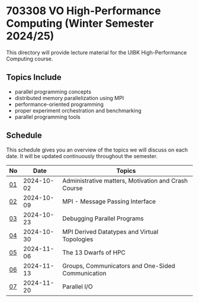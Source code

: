 # 703308 VO High-Performance Computing (Winter Semester 2024/25)

This directory will provide lecture material for the UIBK High-Performance Computing course.

## Topics Include

- parallel programming concepts
- distributed memory parallelization using MPI
- performance-oriented programming
- proper experiment orchestration and benchmarking
- parallel programming tools

## Schedule

This schedule gives you an overview of the topics we will discuss on each date.
It will be updated continuously throughout the semester.

| No                                       | Date       | Topics                                              |
| ---------------------------------------- | ---------- | --------------------------------------------------- |
| [01](01_motivation_and_crash_course.pdf) | 2024-10-02 | Administrative matters, Motivation and Crash Course |
| [02](02_mpi_basics.pdf)                  | 2024-10-09 | MPI - Message Passing Interface                     |
| [03](03_debugging.pdf)                   | 2024-10-23 | Debugging Parallel Programs                         |
| [04](04_mpi_advanced.pdf)                | 2024-10-30 | MPI Derived Datatypes and Virtual Topologies        |
| [05](05_dwarfs.pdf)                      | 2024-11-06 | The 13 Dwarfs of HPC                                |
| [06](06_mpi_advanced_2.pdf)              | 2024-11-13 | Groups, Communicators and One-Sided Communication   |
| [07](07_parallel_io.pdf)                 | 2024-11-20 | Parallel I/O                                        |
